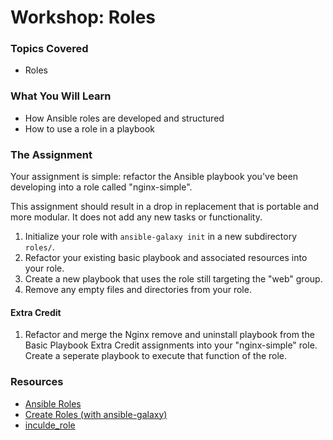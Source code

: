 # Workshop: Roles

### Topics Covered

* Roles

### What You Will Learn

* How Ansible roles are developed and structured
* How to use a role in a playbook

### The Assignment

Your assignment is simple: refactor the Ansible playbook you've been developing into a role called "nginx-simple".

This assignment should result in a drop in replacement that is portable and more modular. It does not add any new tasks or functionality.

1. Initialize your role with `ansible-galaxy init` in a new subdirectory `roles/`.
1. Refactor your existing basic playbook and associated resources into your role.
1. Create a new playbook that uses the role still targeting the "web" group.
1. Remove any empty files and directories from your role.

#### Extra Credit

1. Refactor and merge the Nginx remove and uninstall playbook from the Basic Playbook Extra Credit assignments into your "nginx-simple" role. Create a seperate playbook to execute that function of the role.

### Resources

* [Ansible Roles](http://docs.ansible.com/ansible/playbooks_roles.html#roles)
* [Create Roles (with ansible-galaxy)](http://docs.ansible.com/ansible/galaxy.html#create-roles)
* [inculde_role](http://docs.ansible.com/ansible/include_role_module.html)



